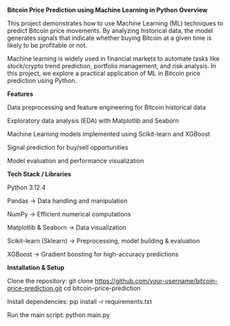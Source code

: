 **Bitcoin Price Prediction using Machine Learning in Python**
**Overview**

This project demonstrates how to use Machine Learning (ML) techniques to predict Bitcoin price movements. By analyzing historical data, the model generates signals that indicate whether buying Bitcoin at a given time is likely to be profitable or not.

Machine learning is widely used in financial markets to automate tasks like stock/crypto trend prediction, portfolio management, and risk analysis. In this project, we explore a practical application of ML in Bitcoin price prediction using Python.

**Features**

Data preprocessing and feature engineering for Bitcoin historical data

Exploratory data analysis (EDA) with Matplotlib and Seaborn

Machine Learning models implemented using Scikit-learn and XGBoost

Signal prediction for buy/sell opportunities

Model evaluation and performance visualization


**Tech Stack / Libraries**

Python 3.12.4

Pandas → Data handling and manipulation

NumPy → Efficient numerical computations

Matplotlib & Seaborn → Data visualization

Scikit-learn (Sklearn) → Preprocessing, model building & evaluation

XGBoost → Gradient boosting for high-accuracy predictions


**Installation & Setup**

Clone the repository:
  git clone https://github.com/your-username/bitcoin-price-prediction.git
  cd bitcoin-price-prediction

Install dependencies:
  pip install -r requirements.txt

Run the main script:
  python main.py


